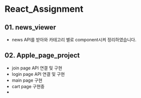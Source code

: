 # React_Assignment
## 01. news_viewer 
  - news API를 받아와 카테고리 별로 component시켜 정리하였습니다.

## 02. Apple_page_project
  - join page API 연결 및 구현
  - login page API 연결 및 구현
  - main page 구현
  - cart page 구현중
  - 

